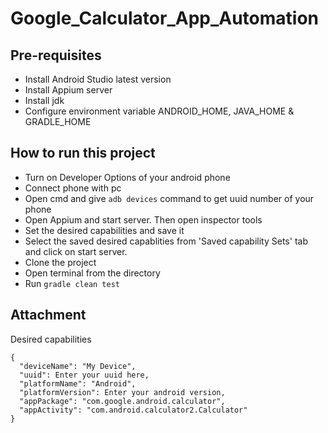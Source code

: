 ﻿# Google_Calculator_App_Automation
## Pre-requisites
* Install Android Studio latest version
* Install Appium server
* Install jdk
* Configure environment variable ANDROID_HOME, JAVA_HOME & GRADLE_HOME

## How to run this project
* Turn on Developer Options of your android phone
* Connect phone with pc
* Open cmd and give ```adb devices``` command to get uuid number of your phone
* Open Appium and start server. Then open inspector tools
* Set the desired capabilities and save it
* Select the saved desired capablities from 'Saved capability Sets' tab and click on start server.
* Clone the project
* Open terminal from the directory
* Run ```gradle clean test```

## Attachment
Desired capabilities
```
{
  "deviceName": "My Device",
  "uuid": Enter your uuid here,
  "platformName": "Android",
  "platformVersion": Enter your android version,
  "appPackage": "com.google.android.calculator",
  "appActivity": "com.android.calculator2.Calculator"
}
```
